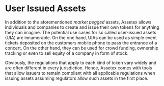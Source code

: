 # User Issued Assets

In addition to the aforementioned *market pegged* assets, Assetex allows
individuals and companies to create and issue their own tokens for anything
they can imagine. The potential use cases for so called user-issued assets
(UIA) are innumerable. On the one hand, UIAs can be used as simple event
tickets deposited on the customers mobile phone to pass the entrance of a
concert. On the other hand, they can be used for crowd funding, ownership
tracking or even to sell equity of a company in form of stock.

Obviously, the regulations that apply to each kind of token vary widely and are
often different in every jurisdiction. Hence, Assetex comes with tools that
allow issuers to remain compliant with all applicable regulations when issuing
assets assuming regulators allow such assets in the first place.
